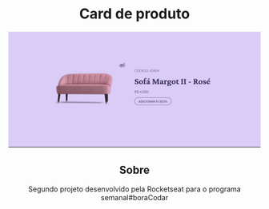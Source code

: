<h1 align="center"> Card de produto</h1>

<div align="center">
    <img src="./src/imagem-projeto.png">
</div>


<h2 align="center">Sobre</h2>
<p align="center">Segundo projeto desenvolvido pela Rocketseat para o programa semanal#boraCodar</p>
